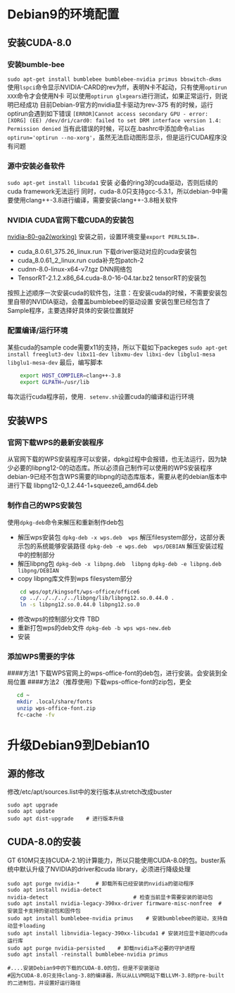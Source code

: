 # Debian9的环境配置

## 安装CUDA-8.0

### 安装bumble-bee
```sudo apt-get install bumblebee bumblebee-nvidia primus bbswitch-dkms```
使用```lspci```命令显示NVIDIA-CARD的rev为ff，表明N卡不起动，只有使用```optirun XXX```命令才会使用N卡
可以使用```optirun glxgears```进行测试，如果正常运行，则说明已经成功
目前Debian-9官方的nvidia显卡驱动为rev-375
有的时候，运行optirun会遇到如下错误
```[ERROR]Cannot access secondary GPU - error: [XORG] (EE) /dev/dri/card0: failed to set DRM interface version 1.4: Permission denied```
当有此错误的时候，可以在.bashrc中添加命令```alias optirun='optirun --no-xorg'```，虽然无法启动图形显示，但是运行CUDA程序没有问题

### 源中安装必备软件
```sudo apt-get install libcuda1```
安装 必备的ring3的cuda驱动，否则后续的cuda framework无法运行
同时，cuda-8.0只支持gcc-5.3.1，所以debian-9中需要使用clang++-3.8进行编译，需要安装clang++-3.8相关软件

### NVIDIA CUDA官网下载CUDA的安装包
[nvidia-80-ga2(working)](https://developer.nvidia.com/cuda-80-ga2-download-archive) 
安装之前，设置环境变量```export PERL5LIB=.```

- cuda_8.0.61_375.26_linux.run	下载driver驱动对应的cuda安装包
- cuda_8.0.61_2_linux.run		cuda补充包patch-2
- cudnn-8.0-linux-x64-v7.tgz	DNN网络包
- TensorRT-2.1.2.x86_64.cuda-8.0-16-04.tar.bz2	tensorRT的安装包

按照上述顺序一次安装cuda的软件包，注意：在安装cuda的时候，不需要安装包里自带的NVIDIA驱动，会覆盖bumblebee的驱动设置
安装包里已经包含了Sample程序，主要选择好具体的安装位置就好

### 配置编译/运行环境
某些cuda的sample code需要x11的支持，所以下载如下packeges
```sudo apt-get install freeglut3-dev libx11-dev libxmu-dev libxi-dev libglu1-mesa libglu1-mesa-dev```
最后，编写脚本

```bash
    export HOST_COMPILER=clang++-3.8
    export GLPATH=/usr/lib
```
每次运行cuda程序前，使用```. setenv.sh```设置cuda的编译和运行环境
## 安装WPS
### 官网下载WPS的最新安装程序
从官网下载的WPS安装程序可以安装，dpkg过程中会报错，也无法运行，因为缺少必要的libpng12-0的动态库。所以必须自己制作可以使用的WPS安装程序
debian-9已经不包含WPS需要的libpng的动态库版本，需要从老的debian版本中进行下载
libpng12-0_1.2.44-1+squeeze6_amd64.deb

### 制作自己的WPS安装包
使用```dpkg-deb```命令来解压和重新制作deb包
* 解压wps安装包
	```dpkg-deb -x wps.deb  wps```		解压filesystem部分，这部分表示包的系统能够安装路径
	```dpkg-deb -e wps.deb  wps/DEBIAN```	解压安装过程中的控制部分
* 解压libpng包
```dpkg-deb -x libpng.deb  libpng```
```dpkg-deb -e libpng.deb  libpng/DEBIAN```
* copy libpng库文件到wps filesystem部分
```bash
    cd wps/opt/kingsoft/wps-office/office6
    cp ../../../../../libpng/lib/libpng12.so.0.44.0 .
    ln -s libpng12.so.0.44.0 libpng12.so.0
```
* 修改wps的控制部分文件
TBD
* 重新打包wps的deb文件
```dpkg-deb -b wps wps-new.deb```
* 安装
### 添加WPS需要的字体
####方法1
下载WPS官网上的wps-office-font的deb包，进行安装。会安装到全局位置
####方法2（推荐使用)
下载wps-office-font的zip包，更全
```bash
   cd ~
   mkdir .local/share/fonts
   unzip wps-office-font.zip
   fc-cache -fv
```

# 升级Debian9到Debian10

## 源的修改

修改/etc/apt/sources.list中的发行版本从stretch改成buster

```shell
sudo apt upgrade
sudo apt update
sudo apt dist-upgrade    # 进行版本升级
```

## CUDA-8.0的安装

GT 610M只支持CUDA-2.1的计算能力，所以只能使用CUDA-8.0的包。buster系统中默认升级了NVIDIA的driver和cuda library，必须进行降级处理

```shell
sudo apt purge nvidia-*		# 卸载所有已经安装的nvidia的驱动程序
sudo apt install nvidia-detect
nvidia-detect							# 检查当前显卡需要安装的驱动包
sudo apt install nvidia-legacy-390xx-driver	firmware-misc-nonfree  # 安装显卡支持的驱动包和固件包
sudo apt install bumblebee-nvidia primus	# 安装bumblebee的驱动，支持自动显卡loading
sudo apt install libnvidia-legacy-390xx-libcuda1 # 安装对应显卡驱动的cuda运行库
sudo apt purge nvidia-persisted    # 卸载nvidia不必要的守护进程
sudo apt install -reinstall bumblebee-nvidia primus

#....安装Debian9中的下载的CUDA-8.0的包，但是不安装驱动
#因为CUDA-8.0只支持clang-3.8的编译器，所以从LLVM网站下载LLVM-3.8的pre-built的二进制包，并设置好运行路径
```

